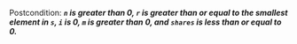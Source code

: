 Postcondition: ***`n` is greater than 0, `r` is greater than or equal to the smallest element in `s`, `i` is 0, `m` is greater than 0, and `shares` is less than or equal to 0.***